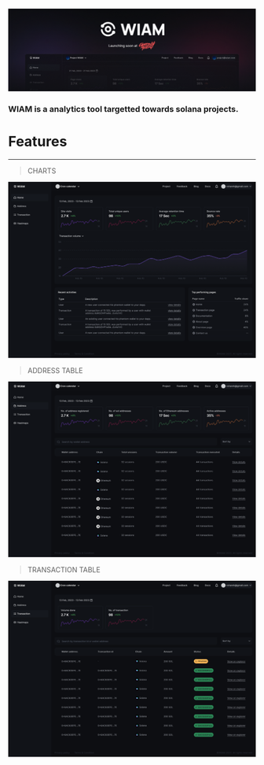 ![wiam](./public/assets/header.png)

### WIAM is a analytics tool targetted towards solana projects.


# Features
---
> CHARTS

![home](./public/assets/Home.png)

> ADDRESS TABLE

![address](./public/assets/Address.png)

> TRANSACTION TABLE

![transaction](./public/assets/Transaction.png)